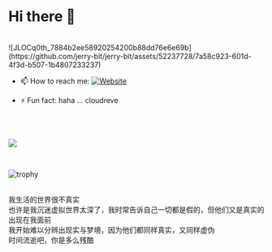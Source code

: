# Hi there 👋
<br>
![JLOCq0th_7884b2ee58920254200b88dd76e6e69b](https://github.com/jerry-bit/jerry-bit/assets/52237728/7a58c923-601d-4f3d-b507-1b4807233237)

<br>

<!--<a href="https://git.io/typing-svg"><img src="https://readme-typing-svg.demolab.com?font=Satisfy&pause=1000&color=0045DD&center=true&vCenter=true&width=435&lines=Turn+away+and+slam+the+door;%E5%91%8A%E5%88%AB%E8%BF%87%E5%8E%BB%E4%B8%8D%E7%95%99%E4%B8%80%E4%B8%9D%E7%89%B5%E6%8C%82;turnu+kaj+frapu+la+pordon;%E9%81%8E%E5%8E%BB%E3%81%AB%E5%88%A5%E3%82%8C%E3%82%92%E5%91%8A%E3%81%92%E3%81%A6%E5%B0%91%E3%81%97%E3%81%AE%E5%BF%83%E9%85%8D%E3%82%82%E6%AE%8B%E3%81%95%E3%81%AA%E3%81%84;Dreh+dich+weg+und+knall+die+T%C3%BCr+zu;Adieu+au+pass%C3%A9+sans+laisser+une+trace;%E5%91%8A%E5%88%A5%E9%81%8E%E5%8E%BB%E4%B8%8D%E7%95%99%E4%B8%80%E7%B5%B2%E7%89%BD%E6%8E%9B;%E0%B8%9A%E0%B8%AD%E0%B8%81%E0%B8%A5%E0%B8%B2%E0%B8%AD%E0%B8%94%E0%B8%B5%E0%B8%95%E0%B9%82%E0%B8%94%E0%B8%A2%E0%B9%84%E0%B8%A1%E0%B9%88%E0%B8%97%E0%B8%B4%E0%B9%89%E0%B8%87%E0%B8%A3%E0%B9%88%E0%B8%AD%E0%B8%87%E0%B8%A3%E0%B8%AD%E0%B8%A2;%D0%9F%D1%80%D0%BE%D1%89%D0%B0%D0%BD%D0%B8%D0%B5+%D1%81+%D0%BF%D1%80%D0%BE%D1%88%D0%BB%D1%8B%D0%BC;Vend+dig+v%C3%A6k+og+sm%C3%A6k+d%C3%B8ren" alt="Typing SVG" /></a>-->




<!--
**jerry-bit/jerry-bit** is a ✨ _special_ ✨ repository because its `README.md` (this file) appears on your GitHub profile.

Here are some ideas to get you started:-->

<!--- 🔭 I’m currently working on designing a compressed garbage bin ...
- 🌱 I’m currently learning machine design ...
 - 👯 I’m looking to collaborate on ... 
- 🤔 I’m looking for help with mathematics ...
- 💬 Ask me about hackintosh ...-->
- 📫 How to reach me: <a href="https://a.iridescent-lrj.xyz/" target="_blank"><img alt="Website" src="https://img.shields.io/website?up_color=brightgreen&up_message=Jerry%20L.%27s%20Homepage&url=https://a.iridescent-lrj.xyz"></a>
<!-- - 😄 Pronouns:  -->
- ⚡ Fun fact: haha ... cloudreve

<br>

<!---
![](https://github-readme-stats.vercel.app/api/top-langs/?username=jerry-bit&theme=dark&layout=compact)
-->

<br>

![](https://github-readme-stats.vercel.app/api?username=jerry-bit&show_icons=true&theme=dark&count_private=true)

<br>

![trophy](https://github-profile-trophy.vercel.app/?username=jerry-bit&theme=onedark)




<!--![](https://github-readme-stats.vercel.app/api/top-langs/?username=jerry-bit&theme=dark&layout=compact)

![](https://github-readme-stats.vercel.app/api?username=jerry-bit&show_icons=true&theme=dark&count_private=true)
-->

<br>
我生活的世界很不真实
<br>
也许是我沉迷虚拟世界太深了，我时常告诉自己一切都是假的，但他们又是真实的出现在我面前
<br>
我开始难以分辨出现实与梦境，因为他们都同样真实，又同样虚伪
<br>
时间流逝吧，你是多么残酷
<!-- Recordings:
<br>
20230129早上 我疯了 像换了一个人似的 😨
<br>
20230804傍晚 我疯了 😭 -->
<br>
